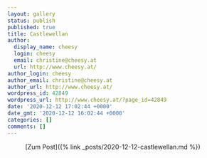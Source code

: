 ```yaml
---
layout: gallery
status: publish
published: true
title: Castlewellan
author:
  display_name: cheesy
  login: cheesy
  email: christine@cheesy.at
  url: http://www.cheesy.at/
author_login: cheesy
author_email: christine@cheesy.at
author_url: http://www.cheesy.at/
wordpress_id: 42849
wordpress_url: http://www.cheesy.at/?page_id=42849
date: '2020-12-12 17:02:44 +0000'
date_gmt: '2020-12-12 16:02:44 +0000'
categories: []
comments: []
---
```

<!-- wp:core-embed/wordpress {"url":"http://www.cheesy.at/2020/12/castlewellan/","type":"rich","providerNameSlug":"cheesy-at","className":""} -->
<figure class="wp-block-embed-wordpress wp-block-embed is-type-rich is-provider-cheesy-at">
<div class="wp-block-embed__wrapper">
[Zum Post]({% link _posts/2020-12-12-castlewellan.md %})
</div>
</figure>
<!-- /wp:core-embed/wordpress -->
<!-- wp:paragraph --><!-- /wp:paragraph -->
